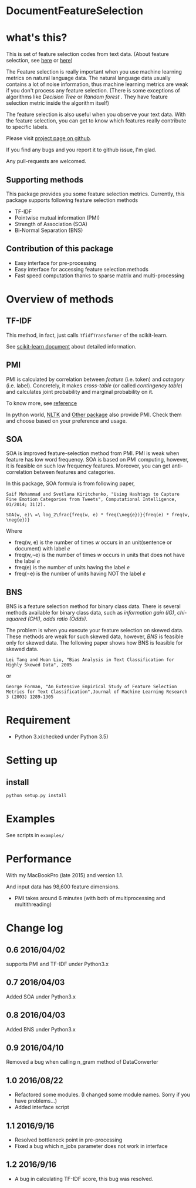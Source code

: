 DocumentFeatureSelection
==========================

# what's this?

This is set of feature selection codes from text data.
(About feature selection, see [here](http://nlp.stanford.edu/IR-book/html/htmledition/feature-selection-1.html) or [here](http://stackoverflow.com/questions/13603882/feature-selection-and-reduction-for-text-classification))

The Feature selection is really important when you use machine learning metrics on natural language data.
The natural language data usually contains a lot of noise information, thus machine learning metrics are weak if you don't process any feature selection.
(There is some exceptions of algorithms like _Decision Tree_ or _Random forest_ . They have feature selection metric inside the algorithm itself)

The feature selection is also useful when you observe your text data.
With the feature selection, you can get to know which features really contribute to specific labels.

Please visit [project page on github](https://github.com/Kensuke-Mitsuzawa/DocumentFeatureSelection).

If you find any bugs and you report it to github issue, I'm glad.

Any pull-requests are welcomed.

## Supporting methods

This package provides you some feature selection metrics.
Currently, this package supports following feature selection methods

* TF-IDF
* Pointwise mutual information (PMI)
* Strength of Association (SOA)
* Bi-Normal Separation (BNS)

## Contribution of this package

* Easy interface for pre-processing
* Easy interface for accessing feature selection methods
* Fast speed computation thanks to sparse matrix and multi-processing

# Overview of methods

## TF-IDF

This method, in fact, just calls `TfidfTransformer` of the scikit-learn.

See [scikit-learn document](http://scikit-learn.org/stable/modules/generated/sklearn.feature_extraction.text.TfidfTransformer.html) about detailed information.

## PMI

PMI is calculated by correlation between _feature_ (i.e. token) and _category_ (i.e. label).
Concretely, it makes _cross-table_ (or called _contingency table_) and calculates joint probability and marginal probability on it.

To know more, see [reference](https://www.eecis.udel.edu/~trnka/CISC889-11S/lectures/philip-pmi.pdf)

In python world, [NLTK](http://www.nltk.org/howto/collocations.html) and [Other package](https://github.com/Bollegala/svdmi) also provide PMI.
Check them and choose based on your preference and usage.


## SOA

SOA is improved feature-selection method from PMI.
PMI is weak when feature has low word frequency.
SOA is based on PMI computing, however, it is feasible on such low frequency features.
Moreover, you can get anti-correlation between features and categories.

In this package, SOA formula is from following paper,

`Saif Mohammad and Svetlana Kiritchenko, "Using Hashtags to Capture Fine Emotion Categories from Tweets", Computational Intelligence, 01/2014; 31(2).`

```
SOA(w, e)\ =\ log_2\frac{freq(w, e) * freq(\neg{e})}{freq(e) * freq(w, \neg{e})}
```

Where

* freq(w, e) is the number of times _w_ occurs in an unit(sentence or document) with label _e_
* freq(w,¬e) is the number of times _w_ occurs in units that does not have the label _e_
* freq(e) is the number of units having the label _e_
* freq(¬e) is the number of units having NOT the label _e_

## BNS

BNS is a feature selection method for binary class data.
There is several methods available for binary class data, such as _information gain (IG)_, _chi-squared
(CHI)_, _odds ratio (Odds)_.
 
The problem is when you execute your feature selection on skewed data.
These methods are weak for such skewed data, however, _BNS_ is feasible only for skewed data.
The following paper shows how BNS is feasible for skewed data.

```Lei Tang and Huan Liu, "Bias Analysis in Text Classification for Highly Skewed Data", 2005```

or 

```George Forman, "An Extensive Empirical Study of Feature Selection Metrics for Text Classification",Journal of Machine Learning Research 3 (2003) 1289-1305```
 
 



# Requirement

* Python 3.x(checked under Python 3.5)


# Setting up

## install

`python setup.py install`


# Examples

See scripts in `examples/`

# Performance

With my MacBookPro (late 2015) and version 1.1.

And input data has 98,600 feature dimensions.

- PMI takes around 6 minutes (with both of multiprocessing and multithreading)


# Change log

## 0.6 2016/04/02

supports PMI and TF-IDF under Python3.x

## 0.7 2016/04/03

Added SOA under Python3.x

## 0.8 2016/04/03

Added BNS under Python3.x

## 0.9 2016/04/10

Removed a bug when calling n_gram method of DataConverter

## 1.0 2016/08/22

* Refactored some modules. (I changed some module names. Sorry if you have problems...) 
* Added interface script

## 1.1 2016/9/16

* Resolved bottleneck point in pre-processing
* Fixed a bug which n_jobs parameter does not work in interface

## 1.2 2016/9/16

* A bug in calculating TF-IDF score, this bug was resolved.
